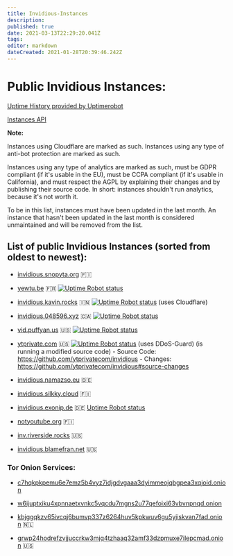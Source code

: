 ```yaml
---
title: Invidious-Instances
description: 
published: true
date: 2021-03-13T22:29:20.041Z
tags: 
editor: markdown
dateCreated: 2021-01-28T20:39:46.242Z
---
```


# Public Invidious Instances:

[Uptime History provided by Uptimerobot](https://stats.uptimerobot.com/89VnzSKAn)

[Instances API](https://instances.invidio.us/)


**Note:**

Instances using Cloudflare are marked as such. Instances using any type of anti-bot protection are marked as such.

Instances using any type of analytics are marked as such, must be GDPR compliant (if it's usable in the EU), must be CCPA compliant (if it's usable in California), and must respect the AGPL by explaining their changes and by publishing their source code. In short: instances shouldn't run analytics, because it's not worth it.

To be in this list, instances must have been updated in the last month. An instance that hasn't been updated in the last month is considered unmaintained and will be removed from the list.


## List of public Invidious Instances (sorted from oldest to newest):

* [invidious.snopyta.org](https://invidious.snopyta.org/) 🇫🇮

* [yewtu.be](https://yewtu.be) 🇫🇷 [![Uptime Robot status](https://img.shields.io/uptimerobot/status/m783898765-2a4efa67aa8d1c7be6b1dd9d)](https://status.unixfox.eu/783898765)

* [invidious.kavin.rocks](https://invidious.kavin.rocks) 🇮🇳 [![Uptime Robot status](https://img.shields.io/uptimerobot/status/m786132664-f9fa738fba1c4dc2f7364f71)](https://status.kavin.rocks/786132664) (uses Cloudflare)

* [invidious.048596.xyz](https://invidious.048596.xyz/) 🇨🇦 [![Uptime Robot status](https://img.shields.io/uptimerobot/status/m786792286-b5894e4e11c42b8332375076)](https://status.048596.xyz/786792286)

* [vid.puffyan.us](https://vid.puffyan.us) 🇺🇸 [![Uptime Robot status](https://img.shields.io/uptimerobot/status/m786947233-1131c3f67b9a20621b1926d3?style=plastic)](https://stats.uptimerobot.com/n7A08HGVl6/786947233)

* [ytprivate.com](https://ytprivate.com) 🇺🇸 [![Uptime Robot status](https://img.shields.io/uptimerobot/status/m786947505-2a50cf3262906bb28c6cf8fc)](https://status.ytprivate.com/786947505) (uses DDoS-Guard) (is running a modified source code) - Source Code: https://github.com/ytprivatecom/invidious - Changes: https://github.com/ytprivatecom/invidious#source-changes

* [invidious.namazso.eu](https://invidious.namazso.eu) 🇩🇪

* [invidious.silkky.cloud](https://invidious.silkky.cloud) 🇫🇮

* [invidious.exonip.de](https://invidious.exonip.de) 🇩🇪 [Uptime Robot status](https://status.exonip.de/)

* [notyoutube.org](https://notyoutube.org) 🇫🇮 

* [inv.riverside.rocks](https://inv.riverside.rocks) 🇺🇸

* [invidious.blamefran.net](https://invidious.blamefran.net) 🇺🇸

### Tor Onion Services:
* [c7hqkpkpemu6e7emz5b4vyz7idjgdvgaaa3dyimmeojqbgpea3xqjoid.onion](http://c7hqkpkpemu6e7emz5b4vyz7idjgdvgaaa3dyimmeojqbgpea3xqjoid.onion)

* [w6ijuptxiku4xpnnaetxvnkc5vqcdu7mgns2u77qefoixi63vbvnpnqd.onion](http://w6ijuptxiku4xpnnaetxvnkc5vqcdu7mgns2u77qefoixi63vbvnpnqd.onion/)

* [kbjggqkzv65ivcqj6bumvp337z6264huv5kpkwuv6gu5yjiskvan7fad.onion](http://kbjggqkzv65ivcqj6bumvp337z6264huv5kpkwuv6gu5yjiskvan7fad.onion/) 🇳🇱

* [grwp24hodrefzvjjuccrkw3mjq4tzhaaq32amf33dzpmuxe7ilepcmad.onion](http://grwp24hodrefzvjjuccrkw3mjq4tzhaaq32amf33dzpmuxe7ilepcmad.onion) 🇺🇸
